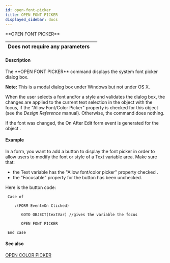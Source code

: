 ```yaml
---
id: open-font-picker
title: OPEN FONT PICKER
displayed_sidebar: docs
---
```


<!--REF #_command_.OPEN FONT PICKER.Syntax-->**OPEN FONT PICKER**<!-- END REF-->
<!--REF #_command_.OPEN FONT PICKER.Params-->
| Does not require any parameters |  |
| --- | --- |

<!-- END REF-->

#### Description 

<!--REF #_command_.OPEN FONT PICKER.Summary-->The **OPEN FONT PICKER** command displays the system font picker dialog box.<!-- END REF-->

**Note:** This is a modal dialog box under Windows but not under OS X.

When the user selects a font and/or a style and validates the dialog box, the changes are applied to the current text selection in the object with the focus, if the "Allow Font/Color Picker" property is checked for this object (see the *Design Reference* manual). Otherwise, the command does nothing.

If the font was changed, the On After Edit form event is generated for the object . 

#### Example 

In a form, you want to add a button to display the font picker in order to allow users to modify the font or style of a Text variable area. Make sure that:

* the Text variable has the "Allow font/color picker" property checked .
* the "Focusable" property for the button has been unchecked.

Here is the button code:

```4d
 Case of

    :(FORM Event=On Clicked)

       GOTO OBJECT(textVar) //gives the variable the focus

       OPEN FONT PICKER

 End case
```

#### See also 
[OPEN COLOR PICKER](open-color-picker.md)  